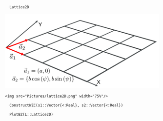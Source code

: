 
```@docs
  Lattice2D
```
![Output](Pictures/lattice2D.png)

```@raw html
<img src="Pictures/lattice2D.png" width="75%"/>
```

```@docs
  ConstructWZC(s1::Vector{<:Real}, s2::Vector{<:Real})
```

```@docs
  PlotBZ(L::Lattice2D)
```
